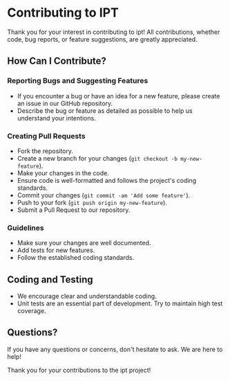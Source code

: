 # Contributing to IPT

Thank you for your interest in contributing to ipt! All contributions, whether code, bug reports, or feature suggestions, are greatly appreciated.

## How Can I Contribute?

### Reporting Bugs and Suggesting Features
- If you encounter a bug or have an idea for a new feature, please create an issue in our GitHub repository.
- Describe the bug or feature as detailed as possible to help us understand your intentions.

### Creating Pull Requests
- Fork the repository.
- Create a new branch for your changes (`git checkout -b my-new-feature`).
- Make your changes in the code.
- Ensure code is well-formatted and follows the project's coding standards.
- Commit your changes (`git commit -am 'Add some feature'`).
- Push to your fork (`git push origin my-new-feature`).
- Submit a Pull Request to our repository.

### Guidelines
- Make sure your changes are well documented.
- Add tests for new features.
- Follow the established coding standards.

## Coding and Testing
- We encourage clear and understandable coding.
- Unit tests are an essential part of development. Try to maintain high test coverage.

## Questions?
If you have any questions or concerns, don't hesitate to ask. We are here to help!

Thank you for your contributions to the ipt project!
